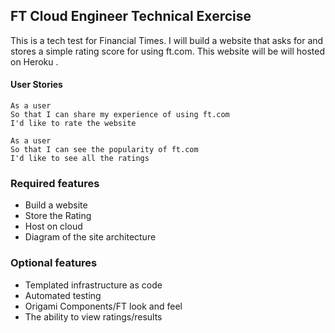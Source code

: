 ## FT Cloud Engineer Technical Exercise

This is a tech test for Financial Times. I will build a website that asks for and stores a simple rating score for using ft.com. This website will be will hosted on Heroku .

#### User Stories
```
As a user
So that I can share my experience of using ft.com
I'd like to rate the website

As a user
So that I can see the popularity of ft.com
I'd like to see all the ratings
```

### Required features

* Build a website
* Store the Rating
* Host on cloud
* Diagram of the site architecture

### Optional features

* Templated infrastructure as code
* Automated testing
* Origami Components/FT look and feel
* The ability to view ratings/results




